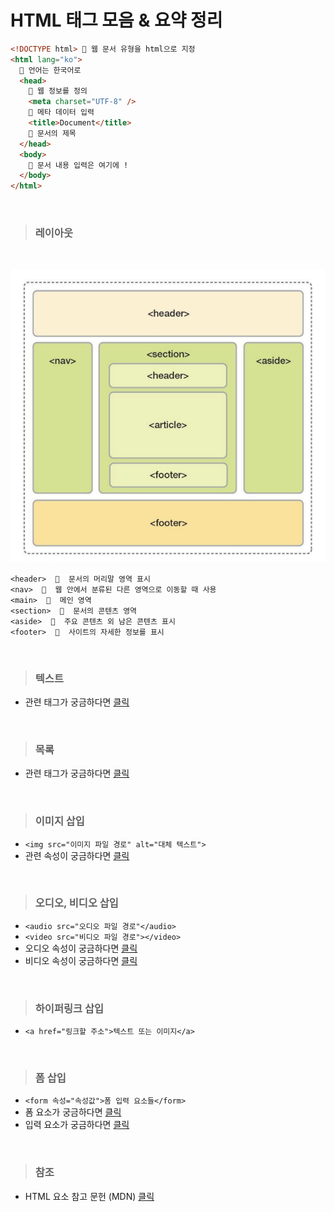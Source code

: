 # HTML 태그 모음 & 요약 정리

```html
<!DOCTYPE html> 🔸 웹 문서 유형을 html으로 지정
<html lang="ko">
  🔸 언어는 한국어로
  <head>
    🔸 웹 정보를 정의
    <meta charset="UTF-8" />
    🔸 메타 데이터 입력
    <title>Document</title>
    🔸 문서의 제목
  </head>
  <body>
    🔸 문서 내용 입력은 여기에 !
  </body>
</html>
```

<br />

> ### 레이아웃

<br />

![](../../git-start.assets/htmls/tag-1.png)

```
<header>  🔸  문서의 머리말 영역 표시
<nav>  🔸  웹 안에서 분류된 다른 영역으로 이동할 때 사용
<main>  🔸  메인 영역
<section>  🔸  문서의 콘텐츠 영역
<aside>  🔸  주요 콘텐츠 외 남은 콘텐츠 표시
<footer>  🔸  사이트의 자세한 정보를 표시
```

<br />

> ### 텍스트

- 관련 태그가 궁금하다면 [클릭](./tag-text.md)

<br />

> ### 목록

- 관련 태그가 궁금하다면 [클릭](./tag-list.md)

<br />

> ### 이미지 삽입

- `<img src="이미지 파일 경로" alt="대체 텍스트">`
- 관련 속성이 궁금하다면 [클릭](https://developer.mozilla.org/ko/docs/Web/HTML/Element/img)

<br />

> ### 오디오, 비디오 삽입

- `<audio src="오디오 파일 경로"</audio>`
- `<video src="비디오 파일 경로"></video>`
- 오디오 속성이 궁금하다면 [클릭](https://developer.mozilla.org/ko/docs/Web/HTML/Element/audio)
- 비디오 속성이 궁금하다면 [클릭](https://developer.mozilla.org/ko/docs/Web/HTML/Element/Video)

<br />

> ### 하이퍼링크 삽입

- `<a href="링크할 주소">텍스트 또는 이미지</a>`

<br />

> ### 폼 삽입

- `<form 속성="속성값">폼 입력 요소들</form>`
- 폼 요소가 궁금하다면 [클릭](https://developer.mozilla.org/ko/docs/Web/HTML/Element/form)
- 입력 요소가 궁금하다면 [클릭](https://developer.mozilla.org/ko/docs/Web/HTML/Element/Input)

<br />

> ### 참조

- HTML 요소 참고 문헌 (MDN) [클릭](https://developer.mozilla.org/ko/docs/Web/HTML/Element)
